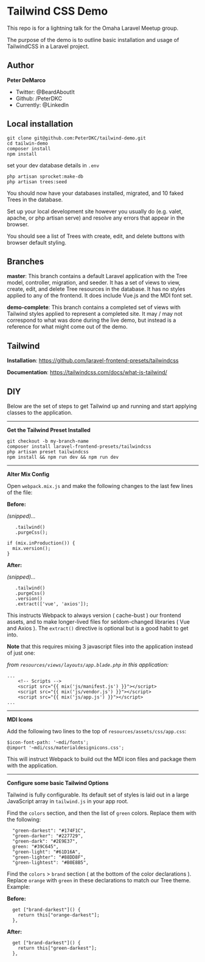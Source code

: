 # Tailwind CSS Demo

This repo is for a lightning talk for the Omaha Laravel Meetup group.

The purpose of the demo is to outline basic installation and usage of TailwindCSS in a Laravel project.

## Author

**Peter DeMarco**

- Twitter: @BeardAboutIt
- Github: /PeterDKC
- Currently: @LinkedIn

## Local installation

    git clone git@github.com:PeterDKC/tailwind-demo.git
    cd tailwin-demo
    composer install
    npm install

set your dev database details in `.env`

    php artisan sprocket:make-db
    php artisan trees:seed

You should now have your databases installed, migrated, and 10 faked Trees in the database.

Set up your local development site however you usually do (e.g. valet, apache, or php artisan serve) and resolve any errors that appear in the browser.

You should see a list of Trees with create, edit, and delete buttons with browser default styling.

## Branches

**master**: This branch contains a default Laravel application with the Tree model, controller, migration, and seeder. It has a set of views to view, create, edit, and delete Tree resources in the database. It has no styles applied to any of the frontend. It does include Vue.js and the MDI font set.

**demo-complete**: This branch contains a completed set of views with Tailwind styles applied to represent a completed site. It may / may not correspond to what was done during the live demo, but instead is a reference for what might come out of the demo.

## Tailwind

**Installation**: https://github.com/laravel-frontend-presets/tailwindcss

**Documentation**: https://tailwindcss.com/docs/what-is-tailwind/

## DIY

Below are the set of steps to get Tailwind up and running and start applying classes to the application.

---

**Get the Tailwind Preset Installed**

    git checkout -b my-branch-name
    composer install laravel-frontend-presets/tailwindcss
    php artisan preset tailwindcss
    npm install && npm run dev && npm run dev

---

**Alter Mix Config**

Open `webpack.mix.js` and make the following changes to the last few lines of the file:

**Before:**

*(snipped)...*
```
   .tailwind()
   .purgeCss();

if (mix.inProduction()) {
  mix.version();
}
```

**After:**

*(snipped)...*
```
   .tailwind()
   .purgeCss()
   .version()
   .extract(['vue', 'axios']);
```

This instructs Webpack to always version ( cache-bust ) our frontend assets, and to make longer-lived files for seldom-changed libraries ( Vue and Axios ). The `extract()` directive is optional but is a good habit to get into.

**Note** that this requires mixing 3 javascript files into the application instead of just one:

*from `resources/views/layouts/app.blade.php` in this application:*

```
...
    <!-- Scripts -->
    <script src="{{ mix('js/manifest.js') }}"></script>
    <script src="{{ mix('js/vendor.js') }}"></script>
    <script src="{{ mix('js/app.js') }}"></script>
...
```

---

**MDI Icons**

Add the following two lines to the top of `resources/assets/css/app.css`:

```
$icon-font-path: '~mdi/fonts';
@import '~mdi/css/materialdesignicons.css';
```

This will instruct Webpack to build out the MDI icon files and package them with the application.

---

**Configure some basic Tailwind Options**

Tailwind is fully configurable. Its default set of styles is laid out in a large JavaScript array in `tailwind.js` in your app root.

Find the `colors` section, and then the list of `green` colors. Replace them with the following:

```
  "green-darkest": "#174F1C",
  "green-darker": "#227729",
  "green-dark": "#2E9E37",
  green: "#39C645",
  "green-light": "#61D16A",
  "green-lighter": "#88DD8F",
  "green-lightest": "#B0E8B5",
```

Find the `colors` > `brand` section ( at the bottom of the color declarations ). Replace `orange` with `green` in these declarations to match our Tree theme. Example:

**Before:**

```
  get ["brand-darkest"]() {
    return this["orange-darkest"];
  },
```

**After:**

```
  get ["brand-darkest"]() {
    return this["green-darkest"];
  },
```


